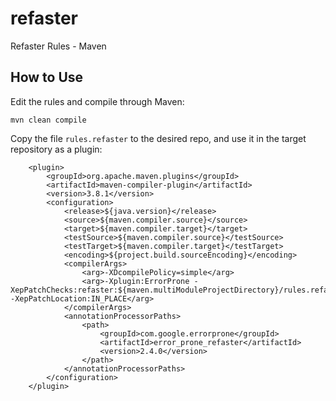 # refaster

Refaster Rules - Maven

## How to Use

Edit the rules and compile through Maven:

```
mvn clean compile
```

Copy the file `rules.refaster` to the desired repo, and use it in the target repository as a plugin:

```
	<plugin>
		<groupId>org.apache.maven.plugins</groupId>
		<artifactId>maven-compiler-plugin</artifactId>
		<version>3.8.1</version>
		<configuration>
			<release>${java.version}</release>
			<source>${maven.compiler.source}</source>
			<target>${maven.compiler.target}</target>
			<testSource>${maven.compiler.source}</testSource>
			<testTarget>${maven.compiler.target}</testTarget>
			<encoding>${project.build.sourceEncoding}</encoding>
			<compilerArgs>
				<arg>-XDcompilePolicy=simple</arg>
				<arg>-Xplugin:ErrorProne -XepPatchChecks:refaster:${maven.multiModuleProjectDirectory}/rules.refaster -XepPatchLocation:IN_PLACE</arg>
			</compilerArgs>
			<annotationProcessorPaths>
				<path>
					<groupId>com.google.errorprone</groupId>
					<artifactId>error_prone_refaster</artifactId>
					<version>2.4.0</version>
				</path>
			</annotationProcessorPaths>
		</configuration>
	</plugin>
```
